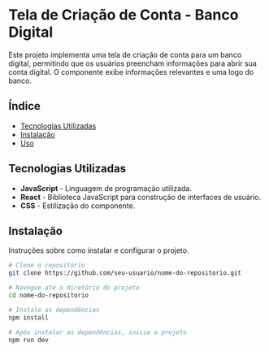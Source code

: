 # Tela de Criação de Conta - Banco Digital

Este projeto implementa uma tela de criação de conta para um banco digital, permitindo que os usuários preencham informações para abrir sua conta digital. O componente exibe informações relevantes e uma logo do banco.

## Índice

- [Tecnologias Utilizadas](#tecnologias-utilizadas)
- [Instalação](#instalação)
- [Uso](#uso)

## Tecnologias Utilizadas

- **JavaScript** - Linguagem de programação utilizada.
- **React** - Biblioteca JavaScript para construção de interfaces de usuário.
- **CSS** - Estilização do componente.

## Instalação

Instruções sobre como instalar e configurar o projeto.

```bash
# Clone o repositório
git clone https://github.com/seu-usuario/nome-do-repositorio.git

# Navegue até o diretório do projeto
cd nome-do-repositorio

# Instale as dependências
npm install

# Após instalar as dependências, inicie o projeto
npm run dev
